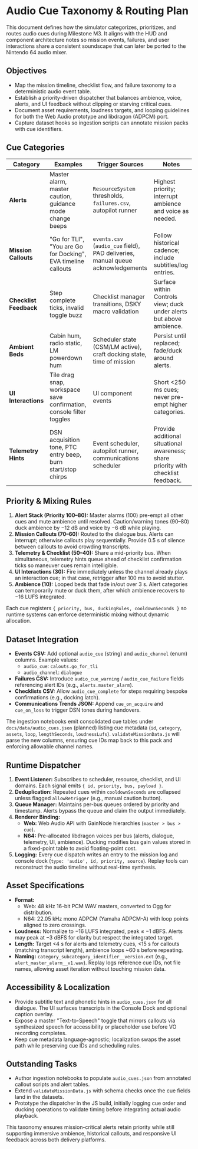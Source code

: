 # Audio Cue Taxonomy & Routing Plan

This document defines how the simulator categorizes, prioritizes, and
routes audio cues during Milestone M3. It aligns with the HUD and
component architecture notes so mission events, failures, and user
interactions share a consistent soundscape that can later be ported to
the Nintendo 64 audio mixer.

## Objectives

- Map the mission timeline, checklist flow, and failure taxonomy to a
  deterministic audio event table.
- Establish a priority-driven dispatcher that balances ambience, voice,
  alerts, and UI feedback without clipping or starving critical cues.
- Document asset requirements, loudness targets, and looping guidelines
  for both the Web Audio prototype and libdragon (ADPCM) port.
- Capture dataset hooks so ingestion scripts can annotate mission packs
  with cue identifiers.

## Cue Categories

| Category | Examples | Trigger Sources | Notes |
| --- | --- | --- | --- |
| **Alerts** | Master alarm, master caution, guidance mode change beeps | `ResourceSystem` thresholds, `failures.csv`, autopilot runner | Highest priority; interrupt ambience and voice as needed. |
| **Mission Callouts** | "Go for TLI", "You are Go for Docking", EVA timeline callouts | `events.csv` (`audio_cue` field), PAD deliveries, manual queue acknowledgements | Follow historical cadence; include subtitles/log entries. |
| **Checklist Feedback** | Step complete ticks, invalid toggle buzz | Checklist manager transitions, DSKY macro validation | Surface within Controls view; duck under alerts but above ambience. |
| **Ambient Beds** | Cabin hum, radio static, LM powerdown hum | Scheduler state (CSM/LM active), craft docking state, time of mission | Persist until replaced; fade/duck around alerts. |
| **UI Interactions** | Tile drag snap, workspace save confirmation, console filter toggles | UI component events | Short <250 ms cues; never pre-empt higher categories. |
| **Telemetry Hints** | DSN acquisition tone, PTC entry beep, burn start/stop chirps | Event scheduler, autopilot runner, communications scheduler | Provide additional situational awareness; share priority with checklist feedback. |

## Priority & Mixing Rules

1. **Alert Stack (Priority 100–80):** Master alarms (100) pre-empt all
   other cues and mute ambience until resolved. Caution/warning tones
   (90–80) duck ambience by −12 dB and voice by −6 dB while playing.
2. **Mission Callouts (70–60):** Routed to the dialogue bus. Alerts can
   interrupt; otherwise callouts play sequentially. Provide 0.5 s of
   silence between callouts to avoid crowding transcripts.
3. **Telemetry & Checklist (50–40):** Share a mid-priority bus. When
   simultaneous, telemetry hints queue ahead of checklist confirmation
   ticks so maneuver cues remain intelligible.
4. **UI Interactions (30):** Fire immediately unless the channel already
   plays an interaction cue; in that case, retrigger after 100 ms to avoid
   stutter.
5. **Ambience (10):** Looped beds that fade in/out over 3 s. Alert
   categories can temporarily mute or duck them, after which ambience
   recovers to −16 LUFS integrated.

Each cue registers `{ priority, bus, duckingRules, cooldownSeconds }` so
runtime systems can enforce deterministic mixing without dynamic
allocation.

## Dataset Integration

- **Events CSV:** Add optional `audio_cue` (string) and `audio_channel`
  (enum) columns. Example values:
  - `audio_cue`: `calouts.go_for_tli`
  - `audio_channel`: `dialogue`
- **Failures CSV:** Introduce `audio_cue_warning` / `audio_cue_failure`
  fields referencing alert IDs (e.g., `alerts.master_alarm`).
- **Checklists CSV:** Allow `audio_cue_complete` for steps requiring
  bespoke confirmations (e.g., docking latch).
- **Communications Trends JSON:** Append `cue_on_acquire` and
  `cue_on_loss` to trigger DSN tones during handovers.

The ingestion notebooks emit consolidated cue tables under
`docs/data/audio_cues.json` (planned) listing cue metadata
(`id`, `category`, `assets`, `loop`, `lengthSeconds`, `loudnessLufs`).
`validateMissionData.js` will parse the new columns, ensuring cue IDs map
back to this pack and enforcing allowable channel names.

## Runtime Dispatcher

1. **Event Listener:** Subscribes to scheduler, resource, checklist, and
   UI domains. Each signal emits `{ id, priority, bus, payload }`.
2. **Deduplication:** Repeated cues within `cooldownSeconds` are collapsed
   unless flagged `allowRetrigger` (e.g., manual caution button).
3. **Queue Manager:** Maintains per-bus queues ordered by priority and
   timestamp. Alerts bypass the queue and claim the output immediately.
4. **Renderer Binding:**
   - **Web:** Web Audio API with GainNode hierarchies (`master > bus > cue`).
   - **N64:** Pre-allocated libdragon voices per bus (alerts, dialogue,
     telemetry, UI, ambience). Ducking modifies bus gain values stored in
     a fixed-point table to avoid floating-point cost.
5. **Logging:** Every cue dispatch writes an entry to the mission log and
   console dock (`type: 'audio', id, priority, source`). Replay tools can
   reconstruct the audio timeline without real-time synthesis.

## Asset Specifications

- **Format:**
  - Web: 48 kHz 16-bit PCM WAV masters, converted to Ogg for distribution.
  - N64: 22.05 kHz mono ADPCM (Yamaha ADPCM-A) with loop points aligned to
    zero crossings.
- **Loudness:** Normalize to −16 LUFS integrated, peak ≤ −1 dBFS. Alerts
  may peak at −3 dBFS for clarity but respect the integrated target.
- **Length:** Target <4 s for alerts and telemetry cues, <15 s for callouts
  (matching transcript length), ambience loops ~60 s before repeating.
- **Naming:** `category_subcategory_identifier__version.ext` (e.g.,
  `alert_master_alarm__v1.wav`). Replay logs reference cue IDs, not file
  names, allowing asset iteration without touching mission data.

## Accessibility & Localization

- Provide subtitle text and phonetic hints in `audio_cues.json` for all
  dialogue. The UI surfaces transcripts in the Console Dock and optional
  caption overlay.
- Expose a master "Text-to-Speech" toggle that mirrors callouts via
  synthesized speech for accessibility or placeholder use before VO
  recording completes.
- Keep cue metadata language-agnostic; localization swaps the asset path
  while preserving cue IDs and scheduling rules.

## Outstanding Tasks

- Author ingestion notebooks to populate `audio_cues.json` from annotated
  callout scripts and alert tables.
- Extend `validateMissionData.js` with schema checks once the cue fields
  land in the datasets.
- Prototype the dispatcher in the JS build, initially logging cue order
  and ducking operations to validate timing before integrating actual audio
  playback.

This taxonomy ensures mission-critical alerts retain priority while still
supporting immersive ambience, historical callouts, and responsive UI
feedback across both delivery platforms.

